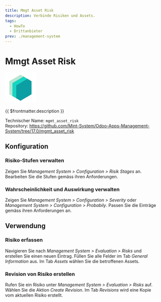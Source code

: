 ```yaml
---
title: Mmgt Asset Risk
description: Verbinde Risiken und Assets.
tags:
  - HowTo
  - Drittanbieter
prev: ./management-system
---
```


# Mmgt Asset Risk
![icon_oms_box](attachments/icons_odoo_mint_system.png)

{{ $frontmatter.description }}

Technischer Name: `mgmt_asset_risk`\
Repository: <https://github.com/Mint-System/Odoo-Apps-Management-System/tree/17.0/mgmt_asset_risk>

## Konfiguration

### Risiko-Stufen verwalten

Zeigen Sie *Management System > Configuration > Risik Stages* an. Bearbeiten Sie die Stufen gemäss ihren Anforderungen.

### Wahrscheinlichkeit und Auswirkung verwalten

Zeigen Sie *Management System > Configuration > Severity* oder *Management System > Configuration > Probabily*. Passen Sie die Einträge gemäss ihren Anforderungen an.

## Verwendung

### Risiko erfassen

Navigieren Sie nach *Management System > Evaluation > Risks* und erstellen Sie einen neuen Eintrag. Füllen Sie alle Felder im Tab *General Information* aus. Im Tab *Assets* wählen Sie die betroffenen Assets.

### Revision von Risiko erstellen

Rufen Sie ein Risiko unter *Management System > Evaluation > Risks*  auf. Wählen Sie die Aktion *Create Revision*. Im Tab *Revisions* wird eine Kopie vom aktuellen Risiko erstellt.